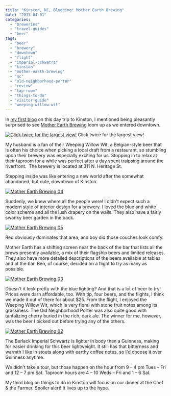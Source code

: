 ```yaml
---
title: "Kinston, NC, Blogging: Mother Earth Brewing"
date: "2013-04-01"
categories:
  - "breweries"
  - "travel-guides"
  - "beer"
tags:
  - "beer"
  - "brewery"
  - "downtown"
  - "flight"
  - "imperial-schwatrz"
  - "kinston"
  - "mother-earth-brewing"
  - "nc"
  - "old-neighborhood-porter"
  - "review"
  - "tap-room"
  - "things-to-do"
  - "visitor-guide"
  - "weeping-willow-wit"
---
```


In [my first blog](http://www.thegourmez.com/?p=6071) on this day trip to Kinston, I mentioned being pleasantly surprised to see [Mother Earth Brewing](http://www.motherearthbrewing.com/index.jsp) loom up as we entered downtown.




<div class="caption">

[![Click twice for the largest view!](http://s3.amazonaws.com/thegourmez-wpmedia/2013/03/Mother-Earth-Brewing-01-1024x270.jpg)](http://www.thegourmez.com/2013/03/kinston-nc-blogging-an-afternoon-by-the-neuse-river/mother-earth-brewing-01/) Click twice for the largest view!</div>


My husband is a fan of their Weeping Willow Wit, a Belgian-style beer that is often his choice when picking a local draft from a restaurant, so stumbling upon their brewery was especially exciting for us. Stopping in to relax at their taproom for a while was perfect after a day spent traipsing around the riverfront.  The brewery is located at 311 N. Heritage St.

Stepping inside was like entering a new world after the somewhat abandoned, but cute, downtown of Kinston.

[![Mother Earth Brewing 04](http://s3.amazonaws.com/thegourmez-wpmedia/2013/03/Mother-Earth-Brewing-04.jpg)](http://www.thegourmez.com/2013/04/mother-earth-brewing/mother-earth-brewing-04/)

Suddenly, we knew where all the people were! I didn't expect such a modern style of interior design for a brewery. I loved the blue and white color scheme and all the lush drapery on the walls. They also have a fairly swanky beer garden in the back.

[![Mother Earth Brewing 05](http://s3.amazonaws.com/thegourmez-wpmedia/2013/03/Mother-Earth-Brewing-05.jpg)](http://www.thegourmez.com/2013/04/mother-earth-brewing/mother-earth-brewing-05/)

Red obviously dominates that area, and boy did those couches look comfy.

Mother Earth has a shifting screen near the back of the bar that lists all the brews presently available, a mix of their flagship beers and limited releases. They also have more detailed descriptions of the beers available at tables and at the bar. Ben, of course, decided on a flight to try as many as possible.

[![Mother Earth Brewing 03](http://s3.amazonaws.com/thegourmez-wpmedia/2013/03/Mother-Earth-Brewing-03.jpg)](http://www.thegourmez.com/2013/04/mother-earth-brewing/mother-earth-brewing-03/)

Doesn't it look pretty with the blue lighting? And that is a lot of beer to try! Prices were darn affordable, too. With tip, four beers, and the flights, I think we made it out of there for about $25. From the flight, I enjoyed the Weeping Willow Wit, which is very floral with stone fruit notes among its grassiness. The Old Neighborhood Porter was also quite good with tantalizing cherry buried in the rich, dark ale. The winner for me, however, was the beer I picked out before trying any of the others.

[![Mother Earth Brewing 02](http://s3.amazonaws.com/thegourmez-wpmedia/2013/03/Mother-Earth-Brewing-02.jpg)](http://www.thegourmez.com/2013/04/mother-earth-brewing/mother-earth-brewing-02/)

The Berlack Imperial Schwartz is lighter in body than a Guinness, making for easier drinking for this beer lightweight. It still has that bitterness and warmth I like in stouts along with earthy coffee notes, so I'd choose it over Guinness anytime.

We didn't take a tour, but those happen on the hour from 9 – 4 pm Tues – Fri and 12 – 7 pm Sat. Taproom hours are 4 – 10 Weds – Fri and 1 – 6 Sat.

My third blog on things to do in Kinston will focus on our dinner at the Chef & the Farmer. Spoiler alert! It lives up to the hype.
